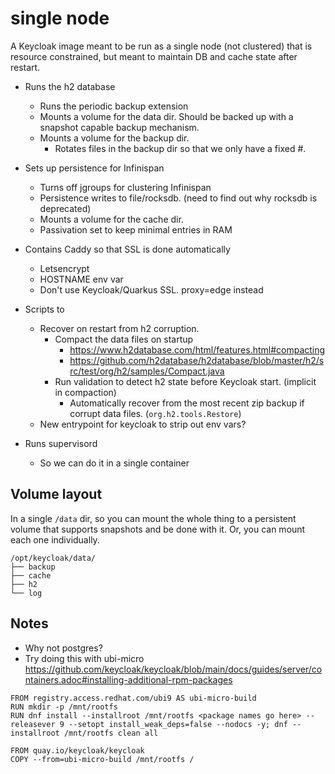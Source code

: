 # single node

A Keycloak image meant to be run as a single node (not clustered) that is resource constrained, but meant to maintain DB and cache state after restart.

- Runs the h2 database
  - Runs the periodic backup extension
  - Mounts a volume for the data dir. Should be backed up with a snapshot capable backup mechanism.
  - Mounts a volume for the backup dir.
    - Rotates files in the backup dir so that we only have a fixed #.

- Sets up persistence for Infinispan
  - Turns off jgroups for clustering Infinispan
  - Persistence writes to file/rocksdb. (need to find out why rocksdb is deprecated)
  - Mounts a volume for the cache dir.
  - Passivation set to keep minimal entries in RAM

- Contains Caddy so that SSL is done automatically
  - Letsencrypt
  - HOSTNAME env var
  - Don't use Keycloak/Quarkus SSL. proxy=edge instead

- Scripts to
  - Recover on restart from h2 corruption.
    - Compact the data files on startup
      - https://www.h2database.com/html/features.html#compacting
      - https://github.com/h2database/h2database/blob/master/h2/src/test/org/h2/samples/Compact.java
    - Run validation to detect h2 state before Keycloak start. (implicit in compaction)
      - Automatically recover from the most recent zip backup if corrupt data files. (`org.h2.tools.Restore`)
  - New entrypoint for keycloak to strip out env vars?
    
- Runs supervisord
  - So we can do it in a single container

## Volume layout

In a single `/data` dir, so you can mount the whole thing to a persistent volume that supports snapshots and be done with it. Or, you can mount each one individually.
```
/opt/keycloak/data/
├── backup
├── cache
├── h2
└── log
```

## Notes

- Why not postgres?
- Try doing this with ubi-micro https://github.com/keycloak/keycloak/blob/main/docs/guides/server/containers.adoc#installing-additional-rpm-packages
```
FROM registry.access.redhat.com/ubi9 AS ubi-micro-build
RUN mkdir -p /mnt/rootfs
RUN dnf install --installroot /mnt/rootfs <package names go here> --releasever 9 --setopt install_weak_deps=false --nodocs -y; dnf --installroot /mnt/rootfs clean all

FROM quay.io/keycloak/keycloak
COPY --from=ubi-micro-build /mnt/rootfs /
```
